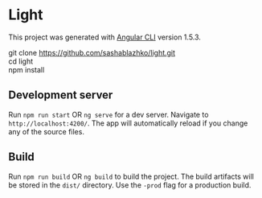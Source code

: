 # Light

This project was generated with [Angular CLI](https://github.com/angular/angular-cli) version 1.5.3.

git clone https://github.com/sashablazhko/light.git  
cd light  
npm install  

## Development server
Run `npm run start` OR `ng serve` for a dev server. Navigate to `http://localhost:4200/`. The app will automatically reload if you change any of the source files.

## Build

Run `npm run build` OR `ng build` to build the project. The build artifacts will be stored in the `dist/` directory. Use the `-prod` flag for a production build.


